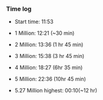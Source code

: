 ### Time log

* Start time: 11:53
* 1 Million: 12:21 (~30 min)
* 2 Million: 13:36 (1 hr 45 min)
* 3 Million: 15:38 (3 hr 45 min)
* 4 Million: 18:27 (6hr 35 min)
* 5 Million: 22:36 (10hr 45 min)

* 5.27 Million highest: 00:10(~12 hr)